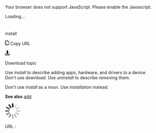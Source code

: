Your browser does not support JavaScript. Please enable the Javascript.

Loading...

# 

install

![Copy URL](install_files/Copy.png)
Copy URL

![Download](install_files/Download.png)

Download topic

Use *install* to describe adding apps, hardware, and drivers to a device. Don't use *download.* Use *uninstall* to describe removing them. 

Don't use *install* as a noun. Use *installation* instead.

**See also** [add](https://worldready.cloudapp.net/Styleguide/Read?id=2700&topicid=32282)

![In progress](install_files/activity-large.gif)

URL :
